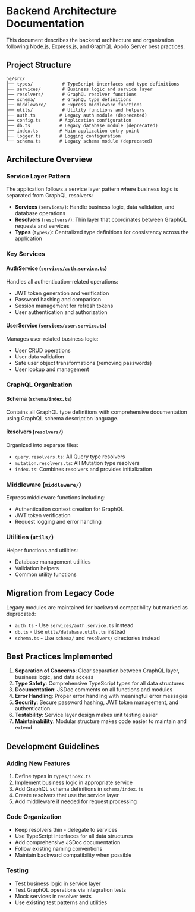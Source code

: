 # Backend Architecture Documentation

This document describes the backend architecture and organization following Node.js, Express.js, and GraphQL Apollo Server best practices.

## Project Structure

```
be/src/
├── types/           # TypeScript interfaces and type definitions
├── services/        # Business logic and service layer
├── resolvers/       # GraphQL resolver functions
├── schema/          # GraphQL type definitions
├── middleware/      # Express middleware functions
├── utils/           # Utility functions and helpers
├── auth.ts         # Legacy auth module (deprecated)
├── config.ts       # Application configuration
├── db.ts           # Legacy database module (deprecated)
├── index.ts        # Main application entry point
├── logger.ts       # Logging configuration
└── schema.ts       # Legacy schema module (deprecated)
```

## Architecture Overview

### Service Layer Pattern
The application follows a service layer pattern where business logic is separated from GraphQL resolvers:

- **Services** (`services/`): Handle business logic, data validation, and database operations
- **Resolvers** (`resolvers/`): Thin layer that coordinates between GraphQL requests and services
- **Types** (`types/`): Centralized type definitions for consistency across the application

### Key Services

#### AuthService (`services/auth.service.ts`)
Handles all authentication-related operations:
- JWT token generation and verification
- Password hashing and comparison
- Session management for refresh tokens
- User authentication and authorization

#### UserService (`services/user.service.ts`)
Manages user-related business logic:
- User CRUD operations
- User data validation
- Safe user object transformations (removing passwords)
- User lookup and management

### GraphQL Organization

#### Schema (`schema/index.ts`)
Contains all GraphQL type definitions with comprehensive documentation using GraphQL schema description language.

#### Resolvers (`resolvers/`)
Organized into separate files:
- `query.resolvers.ts`: All Query type resolvers
- `mutation.resolvers.ts`: All Mutation type resolvers
- `index.ts`: Combines resolvers and provides initialization

### Middleware (`middleware/`)
Express middleware functions including:
- Authentication context creation for GraphQL
- JWT token verification
- Request logging and error handling

### Utilities (`utils/`)
Helper functions and utilities:
- Database management utilities
- Validation helpers
- Common utility functions

## Migration from Legacy Code

Legacy modules are maintained for backward compatibility but marked as deprecated:
- `auth.ts` - Use `services/auth.service.ts` instead
- `db.ts` - Use `utils/database.utils.ts` instead  
- `schema.ts` - Use `schema/` and `resolvers/` directories instead

## Best Practices Implemented

1. **Separation of Concerns**: Clear separation between GraphQL layer, business logic, and data access
2. **Type Safety**: Comprehensive TypeScript types for all data structures
3. **Documentation**: JSDoc comments on all functions and modules
4. **Error Handling**: Proper error handling with meaningful error messages
5. **Security**: Secure password hashing, JWT token management, and authentication
6. **Testability**: Service layer design makes unit testing easier
7. **Maintainability**: Modular structure makes code easier to maintain and extend

## Development Guidelines

### Adding New Features
1. Define types in `types/index.ts`
2. Implement business logic in appropriate service
3. Add GraphQL schema definitions in `schema/index.ts`
4. Create resolvers that use the service layer
5. Add middleware if needed for request processing

### Code Organization
- Keep resolvers thin - delegate to services
- Use TypeScript interfaces for all data structures
- Add comprehensive JSDoc documentation
- Follow existing naming conventions
- Maintain backward compatibility when possible

### Testing
- Test business logic in service layer
- Test GraphQL operations via integration tests
- Mock services in resolver tests
- Use existing test patterns and utilities